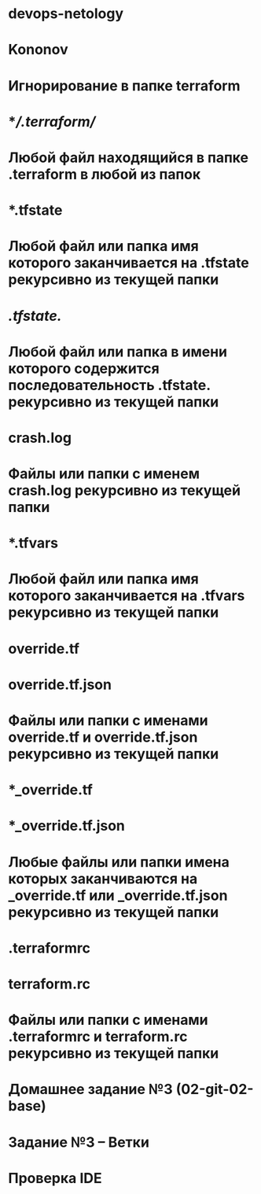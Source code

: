 # devops-netology
# Kononov

# Игнорирование в папке terraform
# **/.terraform/*
# Любой файл находящийся в папке .terraform в любой из папок
# *.tfstate
# Любой файл или папка имя которого заканчивается на .tfstate рекурсивно из текущей папки
# *.tfstate.*
# Любой файл или папка в имени которого содержится последовательность .tfstate. рекурсивно из текущей папки
# crash.log
# Файлы или папки с именем crash.log рекурсивно из текущей папки
# *.tfvars
# Любой файл или папка имя которого заканчивается на .tfvars рекурсивно из текущей папки
# override.tf
# override.tf.json
# Файлы или папки с именами override.tf и override.tf.json рекурсивно из текущей папки
# *_override.tf
# *_override.tf.json
# Любые файлы или папки имена которых заканчиваются на _override.tf или _override.tf.json рекурсивно из текущей папки
# .terraformrc
# terraform.rc
# Файлы или папки с именами .terraformrc и terraform.rc рекурсивно из текущей папки

# Домашнее задание №3 (02-git-02-base)
# Задание №3 – Ветки

# Проверка IDE
